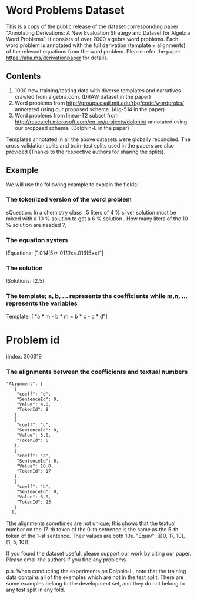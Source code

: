 # Word Problems Dataset

This is a copy of the public release of the dataset corresponding paper "Annotating Derivations: 
A New Evaluation Strategy and Dataset for Algebra Word Problems". It consists of over 2000 algebra
word problems. Each word problem is annotated with the full derivation (template + alignments) of
the relevant equations from the word problem. Please refer the paper https://aka.ms/derivationpaper
for details.

## Contents
1. 1000 new training/testing data with diverse templates and narratives crawled from algebra.com. 
   (DRAW dataset in the paper) 
2. Word problems from http://groups.csail.mit.edu/rbg/code/wordprobs/ annotated using our proposed
   schema. (Alg-514 in the paper)
3. Word problems from linear-T2 subset from http://research.microsoft.com/en-us/projects/dolphin/ 
   annotated using our proposed schema. (Dolphin-L in the paper)

Templates annotated in all the above datasets were globally reconciled. The cross validation splits
and train-test splits used in the papers are also provided (Thanks to the respective authors for
sharing the splits).

## Example
We will use the following example to explain the fields:

### The tokenized version of the word problem
sQuestion: In a chemistry class , 5 liters of 4 % silver solution must be mixed with a 10 % solution 
to get a 6 % solution . How many liters of the 10 % solution are needed ?, 
### The equation system
lEquations: [".01*4*(5)+.01*10*x=.01*6*(5+x)"]
### The solution
lSolutions: [2.5]
### The template; a, b, ... represents the coefficients while m,n, ... represents the variables
Template: [ "a * m - b * m = b * c - c * d"]
# Problem id
iIndex: 300319 
### The alignments between the coefficients and textual numbers
```
"Alignment": [
   {
    "coeff": "d", 
    "SentenceId": 0, 
    "Value": 4.0, 
    "TokenId": 8
   }, 
   {
    "coeff": "c", 
    "SentenceId": 0, 
    "Value": 5.0, 
    "TokenId": 5
   }, 
   {
    "coeff": "a", 
    "SentenceId": 0, 
    "Value": 10.0, 
    "TokenId": 17
   }, 
   {
    "coeff": "b", 
    "SentenceId": 0, 
    "Value": 6.0, 
    "TokenId": 23
   }
  ], 
```
Tthe alignments sometimes are not unique; this shows that the textual number on the 17-th token of the 0-th 
setnence is the same as the 5-th token of the 1-st sentence. Their values are both 10s. "Equiv": [[[0, 17, 10], [1, 5, 10]]]

If you found the dataset useful, please support our work by citing our paper. Please email the authors 
if you find any problems.

p.s. When conducting the experiments on Dolphin-L, note that the training data contains all of the 
examples which are not in the test split. There are some examples belong to the development set, and 
they do not belong to any test split in any fold.

